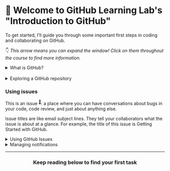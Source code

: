 # :wave: Welcome to GitHub Learning Lab's "Introduction to GitHub"

To get started, I’ll guide you through some important first steps in coding and collaborating on GitHub.

:point_down: _This arrow means you can expand the window! Click on them throughout the course to find more information._
<details><summary>What is GitHub?</summary>
<hr>

## What is GitHub?

I'm glad you asked! Many people come to GitHub because they want to contribute to open source <sup>[:book:](https://help.github.com/articles/github-glossary/#open-source)</sup> projects, or they're invited by teammates or classmates who use it for their projects. Why do people use GitHub for these projects?

**At its heart, GitHub is a collaboration platform.**

From software to legal documents, you can count on GitHub to help you do your best work with the collaboration and security tools your team needs. With GitHub, you can keep projects completely private, invite the world to collaborate, and streamline every step of your project.

**GitHub is also a powerful version control tool.**

GitHub uses Git <sup>[:book:](https://help.github.com/articles/github-glossary/#git)</sup>, the most popular open source version control software, to track every contribution and contributor <sup>[:book:](https://help.github.com/articles/github-glossary/#contributor)</sup> to your project--so you know exactly where every line of code came from.

**GitHub helps people do much more.**

GitHub is used to build some of the most advanced technologies in the world. Whether you're visualizing data or building a new game, there's a whole community and set of tools on GitHub that can get you to the next step. This course starts with the basics, but we'll dig into the rest later!

:tv: [Video: What is GitHub?](https://www.youtube.com/watch?v=w3jLJU7DT5E)
<hr>
</details><br>

<details><summary>Exploring a GitHub repository</summary>
<hr>

## Exploring a GitHub repository

:tv: [Video: Exploring a repository](https://www.youtube.com/watch?v=R8OAwrcMlRw)

### More features

The video covered some of the most commonly-used features. Here are a few other items you can find in GitHub repositories:

- Project boards: Create Kanban-style task tracking board within GitHub
- Wiki: Create and store relevant project documentation
- Insights: View a drop-down menu that contains links to analytics tools for your repository including:
  - Pulse: Find information about the work that has been completed and the work that’s in-progress in this project dashboard
  - Graphs: Graphs provide a more granular view of the repository activity including who contributed to the repository, who forked it, and when they completed the work

### Special Files

In the video you learned about a special file called the README.md. Here are a few other special files you can add to your repositories:

- CONTRIBUTING.md: The `CONTRIBUTING.md` is used to describe the process for contributing to the repository. A link to the `CONTRIBUTING.md` file is shown anytime someone creates a new issue or pull request.
- ISSUE_TEMPLATE.md: The `ISSUE_TEMPLATE.md` is another file you can use to pre-populate the body of an issue. For example, if you always need the same types of information for bug reports, include it in the issue template, and every new issue will be opened with your recommended starter text.

<hr>
</details>

### Using issues

This is an issue <sup>[:book:](https://help.github.com/articles/github-glossary/#issue)</sup>: a place where you can have conversations about bugs in your code, code review, and just about anything else.

Issue titles are like email subject lines. They tell your collaborators what the issue is about at a glance. For example, the title of this issue is Getting Started with GitHub.


<details><summary>Using GitHub Issues</summary>

## Using GitHub issues

Issues are used to discuss ideas, enhancements, tasks, and bugs. They make collaboration easier by:

- Providing everyone (even future team members) with the complete story in one place
- Allowing you to cross-link to other issues and pull requests <sup>[:book:](https://help.github.com/articles/github-glossary/#pull-request)</sup>
- Creating a single, comprehensive record of how and why you made certain decisions
- Allowing you to easily pull the right people and teams into a conversation with @-mentions

:tv: [Video: Using issues](https://www.youtube.com/watch?v=Zhj46r5D0nQ)

<hr>
</details>

<details><summary>Managing notifications</summary>
<hr>

## Managing notifications

:tv: [Video: Watching, notifications, stars, and explore](https://www.youtube.com/watch?v=ocQldxF7fMY)

Once you've commented on an issue or pull request, you'll start receiving email notifications when there's activity in the thread.  

### How to silence or unmute specific conversations

1. Go to the issue or pull request
2. Under _"Notifications"_, click the **Unsubscribe** button on the right to silence notifications or **Subscribe** to unmute them

You'll see a short description that explains your current notification status.

### How to customize notifications in Settings

1. Click your profile icon
2. Click **Settings**
3. Click **Notifications** from the menu on the left and [adjust your notification preferences](https://help.github.com/articles/managing-notification-delivery-methods/)

### Repository notification options

* **Watch**: You'll receive a notification when a new issue, pull request or comment is posted, and when an issue is closed or a pull request is merged  
* **Not watching**: You'll no longer receive notifications unless you're @-mentioned
* **Ignore**: You'll no longer receive any notifications from the repository

### How to review notifications for the repositories you're watching

1. Click your profile icon
2. Click **Settings**
3. Click **Notification** from the menu on the left
4. Click on the [things you’re watching](https://github.com/watching) link
5. Select the **Watching** tab
6. Click the **Unwatch** button to disable notifications, or **Watch** to enable them

<hr>
</details>

<hr>
<h3 align="center">Keep reading below to find your first task</h3>
